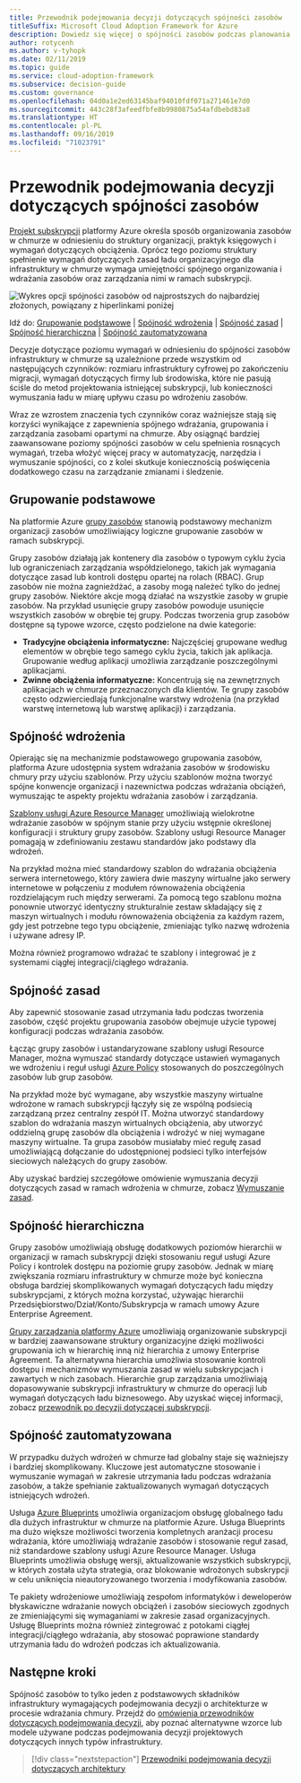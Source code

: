 ```yaml
---
title: Przewodnik podejmowania decyzji dotyczących spójności zasobów
titleSuffix: Microsoft Cloud Adoption Framework for Azure
description: Dowiedz się więcej o spójności zasobów podczas planowania migracji na platformę Azure.
author: rotycenh
ms.author: v-tyhopk
ms.date: 02/11/2019
ms.topic: guide
ms.service: cloud-adoption-framework
ms.subservice: decision-guide
ms.custom: governance
ms.openlocfilehash: 04d0a1e2ed63145baf94010fdf071a271461e7d0
ms.sourcegitcommit: 443c28f3afeedfbfe8b9980875a54afdbebd83a8
ms.translationtype: HT
ms.contentlocale: pl-PL
ms.lasthandoff: 09/16/2019
ms.locfileid: "71023791"
---
```

# <a name="resource-consistency-decision-guide"></a>Przewodnik podejmowania decyzji dotyczących spójności zasobów

[Projekt subskrypcji](../subscriptions/index.md) platformy Azure określa sposób organizowania zasobów w chmurze w odniesieniu do struktury organizacji, praktyk księgowych i wymagań dotyczących obciążenia. Oprócz tego poziomu struktury spełnienie wymagań dotyczących zasad ładu organizacyjnego dla infrastruktury w chmurze wymaga umiejętności spójnego organizowania i wdrażania zasobów oraz zarządzania nimi w ramach subskrypcji.

![Wykres opcji spójności zasobów od najprostszych do najbardziej złożonych, powiązany z hiperlinkami poniżej](../../_images/decision-guides/decision-guide-resource-consistency.png)

Idź do: [Grupowanie podstawowe](#basic-grouping) | [Spójność wdrożenia](#deployment-consistency) | [Spójność zasad](#policy-consistency) | [Spójność hierarchiczna](#hierarchical-consistency) | [Spójność zautomatyzowana](#automated-consistency)

Decyzje dotyczące poziomu wymagań w odniesieniu do spójności zasobów infrastruktury w chmurze są uzależnione przede wszystkim od następujących czynników: rozmiaru infrastruktury cyfrowej po zakończeniu migracji, wymagań dotyczących firmy lub środowiska, które nie pasują ściśle do metod projektowania istniejącej subskrypcji, lub konieczności wymuszania ładu w miarę upływu czasu po wdrożeniu zasobów.

Wraz ze wzrostem znaczenia tych czynników coraz ważniejsze stają się korzyści wynikające z zapewnienia spójnego wdrażania, grupowania i zarządzania zasobami opartymi na chmurze. Aby osiągnąć bardziej zaawansowane poziomy spójności zasobów w celu spełnienia rosnących wymagań, trzeba włożyć więcej pracy w automatyzację, narzędzia i wymuszanie spójności, co z kolei skutkuje koniecznością poświęcenia dodatkowego czasu na zarządzanie zmianami i śledzenie.

## <a name="basic-grouping"></a>Grupowanie podstawowe

Na platformie Azure [grupy zasobów](https://docs.microsoft.com/azure/azure-resource-manager/resource-group-overview#resource-groups) stanowią podstawowy mechanizm organizacji zasobów umożliwiający logiczne grupowanie zasobów w ramach subskrypcji.

Grupy zasobów działają jak kontenery dla zasobów o typowym cyklu życia lub ograniczeniach zarządzania współdzielonego, takich jak wymagania dotyczące zasad lub kontroli dostępu opartej na rolach (RBAC). Grup zasobów nie można zagnieżdżać, a zasoby mogą należeć tylko do jednej grupy zasobów. Niektóre akcje mogą działać na wszystkie zasoby w grupie zasobów. Na przykład usunięcie grupy zasobów powoduje usunięcie wszystkich zasobów w obrębie tej grupy. Podczas tworzenia grup zasobów dostępne są typowe wzorce, często podzielone na dwie kategorie:

- **Tradycyjne obciążenia informatyczne:** Najczęściej grupowane według elementów w obrębie tego samego cyklu życia, takich jak aplikacja. Grupowanie według aplikacji umożliwia zarządzanie poszczególnymi aplikacjami.
- **Zwinne obciążenia informatyczne:** Koncentrują się na zewnętrznych aplikacjach w chmurze przeznaczonych dla klientów. Te grupy zasobów często odzwierciedlają funkcjonalne warstwy wdrożenia (na przykład warstwę internetową lub warstwę aplikacji) i zarządzania.

## <a name="deployment-consistency"></a>Spójność wdrożenia

Opierając się na mechanizmie podstawowego grupowania zasobów, platforma Azure udostępnia system wdrażania zasobów w środowisku chmury przy użyciu szablonów. Przy użyciu szablonów można tworzyć spójne konwencje organizacji i nazewnictwa podczas wdrażania obciążeń, wymuszając te aspekty projektu wdrażania zasobów i zarządzania.

[Szablony usługi Azure Resource Manager](https://docs.microsoft.com/azure/azure-resource-manager/resource-group-overview#template-deployment) umożliwiają wielokrotne wdrażanie zasobów w spójnym stanie przy użyciu wstępnie określonej konfiguracji i struktury grupy zasobów. Szablony usługi Resource Manager pomagają w zdefiniowaniu zestawu standardów jako podstawy dla wdrożeń.

Na przykład można mieć standardowy szablon do wdrażania obciążenia serwera internetowego, który zawiera dwie maszyny wirtualne jako serwery internetowe w połączeniu z modułem równoważenia obciążenia rozdzielającym ruch między serwerami. Za pomocą tego szablonu można ponownie utworzyć identyczny strukturalnie zestaw składający się z maszyn wirtualnych i modułu równoważenia obciążenia za każdym razem, gdy jest potrzebne tego typu obciążenie, zmieniając tylko nazwę wdrożenia i używane adresy IP.

Można również programowo wdrażać te szablony i integrować je z systemami ciągłej integracji/ciągłego wdrażania.

## <a name="policy-consistency"></a>Spójność zasad

Aby zapewnić stosowanie zasad utrzymania ładu podczas tworzenia zasobów, część projektu grupowania zasobów obejmuje użycie typowej konfiguracji podczas wdrażania zasobów.

Łącząc grupy zasobów i ustandaryzowane szablony usługi Resource Manager, można wymuszać standardy dotyczące ustawień wymaganych we wdrożeniu i reguł usługi [Azure Policy](https://docs.microsoft.com/azure/governance/policy/overview) stosowanych do poszczególnych zasobów lub grup zasobów.

Na przykład może być wymagane, aby wszystkie maszyny wirtualne wdrożone w ramach subskrypcji łączyły się ze wspólną podsiecią zarządzaną przez centralny zespół IT. Można utworzyć standardowy szablon do wdrażania maszyn wirtualnych obciążenia, aby utworzyć oddzielną grupę zasobów dla obciążenia i wdrożyć w niej wymagane maszyny wirtualne. Ta grupa zasobów musiałaby mieć regułę zasad umożliwiającą dołączanie do udostępnionej podsieci tylko interfejsów sieciowych należących do grupy zasobów.

Aby uzyskać bardziej szczegółowe omówienie wymuszania decyzji dotyczących zasad w ramach wdrożenia w chmurze, zobacz [Wymuszanie zasad](../policy-enforcement/index.md).

## <a name="hierarchical-consistency"></a>Spójność hierarchiczna

Grupy zasobów umożliwiają obsługę dodatkowych poziomów hierarchii w organizacji w ramach subskrypcji dzięki stosowaniu reguł usługi Azure Policy i kontrolek dostępu na poziomie grupy zasobów. Jednak w miarę zwiększania rozmiaru infrastruktury w chmurze może być konieczna obsługa bardziej skomplikowanych wymagań dotyczących ładu między subskrypcjami, z których można korzystać, używając hierarchii Przedsiębiorstwo/Dział/Konto/Subskrypcja w ramach umowy Azure Enterprise Agreement.

[Grupy zarządzania platformy Azure](https://docs.microsoft.com/azure/governance/management-groups) umożliwiają organizowanie subskrypcji w bardziej zaawansowane struktury organizacyjne dzięki możliwości grupowania ich w hierarchię inną niż hierarchia z umowy Enterprise Agreement. Ta alternatywna hierarchia umożliwia stosowanie kontroli dostępu i mechanizmów wymuszania zasad w wielu subskrypcjach i zawartych w nich zasobach. Hierarchie grup zarządzania umożliwiają dopasowywanie subskrypcji infrastruktury w chmurze do operacji lub wymagań dotyczących ładu biznesowego. Aby uzyskać więcej informacji, zobacz [przewodnik po decyzji dotyczącej subskrypcji](../subscriptions/index.md).

## <a name="automated-consistency"></a>Spójność zautomatyzowana

W przypadku dużych wdrożeń w chmurze ład globalny staje się ważniejszy i bardziej skomplikowany. Kluczowe jest automatyczne stosowanie i wymuszanie wymagań w zakresie utrzymania ładu podczas wdrażania zasobów, a także spełnianie zaktualizowanych wymagań dotyczących istniejących wdrożeń.

Usługa [Azure Blueprints](https://docs.microsoft.com/azure/governance/blueprints/overview) umożliwia organizacjom obsługę globalnego ładu dla dużych infrastruktur w chmurze na platformie Azure. Usługa Blueprints ma dużo większe możliwości tworzenia kompletnych aranżacji procesu wdrażania, które umożliwiają wdrażanie zasobów i stosowanie reguł zasad, niż standardowe szablony usługi Azure Resource Manager. Usługa Blueprints umożliwia obsługę wersji, aktualizowanie wszystkich subskrypcji, w których została użyta strategia, oraz blokowanie wdrożonych subskrypcji w celu uniknięcia nieautoryzowanego tworzenia i modyfikowania zasobów.

Te pakiety wdrożeniowe umożliwiają zespołom informatyków i deweloperów błyskawiczne wdrażanie nowych obciążeń i zasobów sieciowych zgodnych ze zmieniającymi się wymaganiami w zakresie zasad organizacyjnych. Usługę Blueprints można również zintegrować z potokami ciągłej integracji/ciągłego wdrażania, aby stosować poprawione standardy utrzymania ładu do wdrożeń podczas ich aktualizowania.

## <a name="next-steps"></a>Następne kroki

Spójność zasobów to tylko jeden z podstawowych składników infrastruktury wymagających podejmowania decyzji o architekturze w procesie wdrażania chmury. Przejdź do [omówienia przewodników dotyczących podejmowania decyzji](../index.md), aby poznać alternatywne wzorce lub modele używane podczas podejmowania decyzji projektowych dotyczących innych typów infrastruktury.

> [!div class="nextstepaction"]
> [Przewodniki podejmowania decyzji dotyczących architektury](../index.md)
